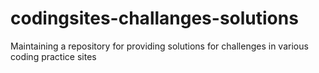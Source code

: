 # codingsites-challanges-solutions
Maintaining  a  repository for providing solutions for challenges in various coding practice sites
